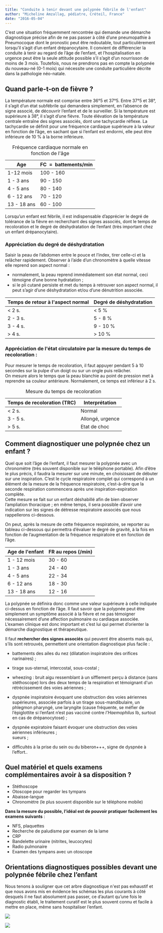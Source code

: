 ```yaml
---
title: "Conduite à tenir devant une polypnée fébrile de l'enfant"
author: "Micheline Amzallag, pédiatre, Créteil, France"
date: "2016-05-04"
---
```


C’est une situation fréquemment rencontrée qui demande une démarche diagnostique précise afin de ne pas passer à côté d’une pneumopathie à Pneumocoque dont le pronostic peut être redoutable, tout particulièrement lorsqu’il s’agit d’un enfant drépanocytaire. Il convient de différencier la conduite à tenir au regard de l’âge de l’enfant, et l’hospitalisation en urgence peut être la seule attitude possible s’il s’agit d’un nourrisson de moins de 3 mois. Toutefois, nous ne prendrons pas en compte la polypnée du nouveau-né (0-1 mois) qui nécessite une conduite particulière décrite dans la pathologie néo-natale.
## Quand parle-t-on de fièvre ?

La température normale est comprise entre 36°5 et 37°5. Entre 37°5 et 38°, il s’agit d’un état subfébrile qui demandera simplement, en l’absence de signe associé, de découvrir l’enfant et de le surveiller. Si la température est supérieure à 38°, il s’agit d’une fièvre. Toute élévation de la température centrale entraîne des signes associés, dont une tachycardie réflexe. La tachycardie se définit pour une fréquence cardiaque supérieure à la valeur en fonction de l’âge, en sachant que si l’enfant est endormi, elle peut être inférieure de 10 % à la borne inférieure.

<table>
<caption>Fréquence cardiaque normale en fonction de l'âge</caption>

<thead>

<tr>

<th scope="col">Age</th>

<th scope="col">FC  =  battements/min</th>

</tr>

</thead>

<tbody>

<tr>

<td>1-12 mois</td>

<td>100 - 160</td>

</tr>

<tr>

<td>1 - 3 ans</td>

<td>90 - 150</td>

</tr>

<tr>

<td>4 - 5 ans</td>

<td>80 - 140</td>

</tr>

<tr>

<td>6 - 12 ans</td>

<td>70 - 120</td>

</tr>

<tr>

<td>13 - 18 ans</td>

<td>60 - 100</td>

</tr>

</tbody>

</table>

Lorsqu’un enfant est fébrile, il est indispensable d’apprécier le degré de tolérance de la fièvre en recherchant des signes associés, dont le temps de recoloration et le degré de déshydratation de l’enfant (très important chez un enfant drépanocytaire).

### Appréciation du degré de déshydratation

Saisir la peau de l’abdomen entre le pouce et l’index, tirer celle-ci et la relâcher rapidement. Observer à l’aide d’un chronomètre à quelle vitesse elle reprend son aspect normal :

*   normalement, la peau reprend immédiatement son état normal, ceci témoigne d’une bonne hydratation ;
*   si le pli cutané persiste et met du temps à retrouver son aspect normal, il peut s’agir d’une déshydratation et/ou d’une dénutrition associée.

<table>

<thead>

<tr>

<th scope="col">Temps de retour  
à l'aspect normal</th>

<th scope="col">Degré de  
déshydratation</th>

</tr>

</thead>

<tbody>

<tr>

<td>< 2 s.</td>

<td>< 5 %</td>

</tr>

<tr>

<td>2 - 3 s.</td>

<td>5 - 8 %</td>

</tr>

<tr>

<td>3 - 4 s.</td>

<td>9 - 10 %</td>

</tr>

<tr>

<td>> 4 s.</td>

<td>> 10 %</td>

</tr>

</tbody>

</table>

### Appréciation de l'état circulatoire par la mesure du temps de recoloration :

Pour mesurer le temps de recoloration, il faut appuyer pendant 5 à 10 secondes sur la pulpe d'un doigt ou sur un ongle puis relâcher.  
On mesure alors le temps que la peau blanchie au point de pression met à reprendre sa couleur antérieure. Normalement, ce temps est inférieur à 2 s.

<table>
<caption>Mesure du temps de recoloration</caption>

<thead>

<tr>

<th scope="col">Temps de  
recoloration (TRC)</th>

<th scope="col">Interprétation</th>

</tr>

</thead>

<tbody>

<tr>

<td>< 2 s.</td>

<td>Normal</td>

</tr>

<tr>

<td>3 - 5 s.</td>

<td>Allongé, urgence</td>

</tr>

<tr>

<td>> 5 s.</td>

<td>Etat de choc</td>

</tr>

</tbody>

</table>

## Comment diagnostiquer une polypnée chez un enfant ?

Quel que soit l’âge de l’enfant, il faut mesurer la polypnée avec un chronomètre (très souvent disponible sur le téléphone portable). Afin d’être le plus précis, il faudra la mesurer sur une minute, en choisissant de débuter sur une inspiration. C’est le cycle respiratoire complet qui correspond à un élément de la mesure de la fréquence respiratoire, c’est-à-dire que la seconde respiration commencera après une inspiration-expiration complète.  
Cette mesure se fait sur un enfant déshabillé afin de bien observer l’ampliation thoracique ; en même temps, il sera possible d’avoir une indication sur les signes de détresse respiratoire associés que nous rappellerons ci-dessous.

On peut, après la mesure de cette fréquence respiratoire, se reporter au tableau ci-dessous qui permettra d’évaluer le degré de gravité, à la fois en fonction de l’augmentation de la fréquence respiratoire et en fonction de l’âge.

<table>

<thead>

<tr>

<th scope="col">Age de l'enfant</th>

<th scope="col">FR au repos (/min)</th>

</tr>

</thead>

<tbody>

<tr>

<td>1 - 12 mois</td>

<td>30 - 60</td>

</tr>

<tr>

<td>1 - 3 ans</td>

<td>24 - 40</td>

</tr>

<tr>

<td>4 - 5 ans</td>

<td>22 - 34</td>

</tr>

<tr>

<td>6 - 12 ans</td>

<td>18 - 30</td>

</tr>

<tr>

<td>13 - 18 ans</td>

<td>12 - 16</td>

</tr>

</tbody>

</table>

La polypnée se définira donc comme une valeur supérieure à celle indiquée ci-dessus en fonction de l’âge. Il faut savoir que la polypnée peut être simplement un symptôme associé à la fièvre et ne pas témoigner nécessairement d’une affection pulmonaire ou cardiaque associée. L‘examen clinique est donc important et c’est lui qui permet d’orienter la démarche diagnostique et thérapeutique.

Il faut **rechercher des signes associés** qui peuvent être absents mais qui, s’ils sont retrouvés, permettent une orientation diagnostique plus facile :

*   battements des ailes du nez (dilatation inspiratoire des orifices narinaires) ;
*   tirage sus-sternal, intercostal, sous-costal ;
*   wheezing : bruit aigu ressemblant à un sifflement perçu à distance (sans stéthoscope) lors des deux temps de la respiration et témoignant d'un rétrécissement des voies aériennes ;
*   dyspnée inspiratoire évoquant une obstruction des voies aériennes supérieures, associée parfois à un tirage sous-mandibulaire, un phlegmon pharyngé, une laryngite (cause fréquente, se méfier de l’épiglottite si l’enfant n’est pas vacciné contre _l’Haemophilus_ Ib, surtout en cas de drépanocytose) ;
*   dyspnée expiratoire faisant évoquer une obstruction des voies aériennes inférieures ;  
    sueurs ;

*   difficultés à la prise du sein ou du biberon+++, signe de dyspnée à l’effort..

## Quel matériel et quels examens complémentaires avoir à sa disposition ?

*   Stéthoscope
*   Otoscope pour regarder les tympans
*   Abaisse-langue
*   Chronomètre (le plus souvent disponible sur le téléphone mobile)

**Dans la mesure du possible, l’idéal est de pouvoir pratiquer facilement les examens suivants** :

*   NFS, plaquettes 
*   Recherche de paludisme par examen de la lame 
*   CRP
*   Bandelette urinaire (nitrites, leucocytes)
*   Radio pulmonaire
*   Examen des tympans avec un otoscope

## Orientations diagnostiques possibles devant une polypnée fébrile chez l’enfant

Nous tenons à souligner que cet arbre diagnostique n'est pas exhaustif et que nous avons mis en évidence les schémas les plus courants à côté desquels il ne faut absolument pas passer, ce d’autant qu’une fois le diagnostic établi, le traitement curatif est le plus souvent connu et facile à mettre en place, même sans hospitaliser l’enfant.

![](polypnee-febrile-nourrisson.jpg)


![](polypnee-febrile-enfant-apres-1-an.jpg)